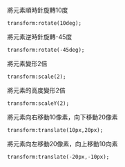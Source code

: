 將元素順時針旋轉10度
```
transform:rotate(10deg);
```

將元素逆時針旋轉-45度
```
transform:rotate(-45deg);
```

將元素變形2倍
```
transform:scale(2);
```

將元素的高度變形2倍
```
transform:scaleY(2);
```

將元素向右移動10像素，向下移動20像素
```
transform:translate(10px,20px);
```

將元素向左移動20像素，向上移動10向素
```
transform:translate(-20px,-10px);
```